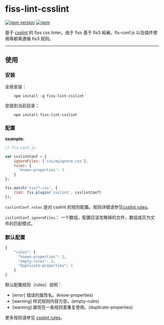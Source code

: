 # fiss-lint-csslint

[![npm version](https://badge.fury.io/js/fiss-lint-csslint.svg)](https://badge.fury.io/js/fiss-lint-csslint)  [![npm](https://img.shields.io/npm/dt/fiss-lint-csslint.svg)](http://npm-stat.com/charts.html?package=fiss-lint-csslint&author=zhangyihua&from=2016-01-01&to=2116-01-24)

基于 [csslint](https://github.com/CSSLint/csslint) 的 fiss css linter。由于 fiss 基于 fis3 拓展，fis-conf.js 以及插件使用等都需遵循 fis3 规则。

----

## 使用

### 安装

全局安装：

```cli
	npm install -g fiss-lint-csslint
```

安装到当前目录：

```cli
	npm install fiss-lint-csslint
```

### 配置

**example:**

```javascript
// fis-conf.js

var csslintConf = {
	ignoreFiles: ['css/myignore.css'],
	rules: {
	  'known-properties': 2
	}
};

fis.match('css/*.css', {
	lint: fis.plugin('csslint', csslintConf)
});

```

`csslintConf.rules` 是对 csslint 的规则配置。规则详细请参见[csslint rules](https://github.com/CSSLint/csslint/wiki/Rules)。

`csslintConf.ignoreFiles`： 一个数组，配置应该忽略掉的文件，数组成员为文件的匹配模式。

### 默认配置

```js
{
	"rules": {
	  "known-properties": 2,
	  "empty-rules": 1,
	  "duplicate-properties": 1
	}
}

```

默认配置规则（rules）说明：

- [error] 错误的属性名。(know-properties)
- [warning] 样式规则内容为空。(empty-rules)
- [warning] 属性在一条规则里重复使用。(duplicate-properties)

更多规则请参见 [csslint rules](https://github.com/CSSLint/csslint/wiki/Rules)。